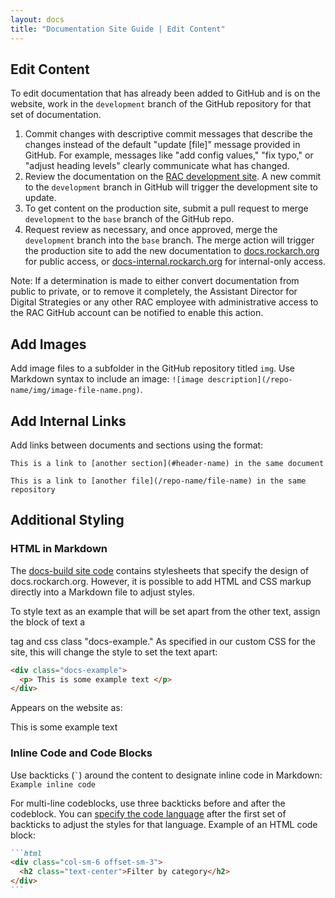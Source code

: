 ```yaml
---
layout: docs
title: "Documentation Site Guide | Edit Content"
---
```


## Edit Content

To edit documentation that has already been added to GitHub and is on the website, work in the `development` branch of the GitHub repository for that set of documentation.

1. Commit changes with descriptive commit messages that describe the changes instead of the default "update [file]" message provided in GitHub. For example, messages like "add config values," "fix typo," or "adjust heading levels" clearly communicate what has changed.
2. Review the documentation on the [RAC development site](https://docs-internal.dev.rockarch.org/). A new commit to the `development` branch in GitHub will trigger the development site to update.
3. To get content on the production site, submit a pull request to merge `development` to the `base` branch of the GitHub repo.
4. Request review as necessary, and once approved, merge the `development` branch into the `base` branch. The merge action will trigger the production site to add the new documentation to [docs.rockarch.org](https://docs.rockarch.org) for public access, or [docs-internal.rockarch.org](https://docs-internal.rockarch.org) for internal-only access.

Note: If a determination is made to either convert documentation from public to private, or to remove it completely, the Assistant Director for Digital Strategies or any other RAC employee with administrative access to the RAC GitHub account can be notified to enable this action.

## Add Images
Add image files to a subfolder in the GitHub repository titled `img`. Use Markdown syntax to include an image: `![image description](/repo-name/img/image-file-name.png)`.

## Add Internal Links
Add links between documents and sections using the format:

`This is a link to [another section](#header-name) in the same document`

`This is a link to [another file](/repo-name/file-name) in the same repository`

## Additional Styling

### HTML in Markdown

The [docs-build site code](https://github.com/RockefellerArchiveCenter/docs-build) contains stylesheets that specify the design of docs.rockarch.org. However, it is possible to add HTML and CSS markup directly into a Markdown file to adjust styles.

To style text as an example that will be set apart from the other text, assign the block of text a <div> tag and css class "docs-example." As specified in our custom CSS for the site, this will change the style to set the text apart:

```html
<div class="docs-example">
  <p> This is some example text </p>
</div>
```

Appears on the website as:

<div class="docs-example"><p>This is some example text</p></div>

### Inline Code and Code Blocks

Use backticks (`` ` ``) around the content to designate inline code in Markdown: `Example inline code`

For multi-line codeblocks, use three backticks before and after the codeblock. You can [specify the code language](https://github.com/rouge-ruby/rouge/wiki/List-of-supported-languages-and-lexers) after the first set of backticks to adjust the styles for that language. Example of an HTML code block:

````markdown
```html
<div class="col-sm-6 offset-sm-3">
  <h2 class="text-center">Filter by category</h2>
</div>
```
````



